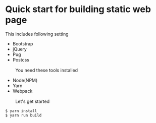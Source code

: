 Quick start for building static web page
==========

This includes following setting

- Bootstrap
- jQuery
- Pug
- Postcss

　　
You need these tools installed

- Node(NPM)
- Yarn
- Webpack


　　
Let's get started

```
$ yarn install
$ yarn run build
```

